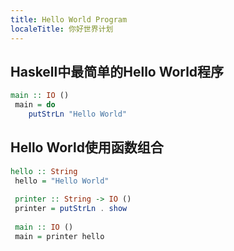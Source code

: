 ```yaml
---
title: Hello World Program
localeTitle: 你好世界计划
---
```

## Haskell中最简单的Hello World程序

```haskell
main :: IO () 
 main = do 
    putStrLn "Hello World" 
```

## Hello World使用函数组合

```haskell
hello :: String 
 hello = "Hello World" 
 
 printer :: String -> IO () 
 printer = putStrLn . show 
 
 main :: IO () 
 main = printer hello 

```